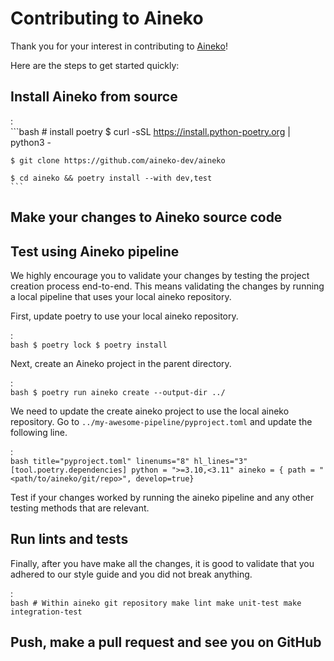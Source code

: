 # Contributing to Aineko

Thank you for your interest in contributing to [Aineko](https://github.com/aineko-dev/aineko)!

Here are the steps to get started quickly:

## Install Aineko from source

:   
    ```bash
    # install poetry
    $ curl -sSL https://install.python-poetry.org | python3 -

    $ git clone https://github.com/aineko-dev/aineko

    $ cd aineko && poetry install --with dev,test
    ```

## Make your changes to Aineko source code

## Test using Aineko pipeline

We highly encourage you to validate your changes by testing the project creation process end-to-end. This means validating the changes by running a local pipeline that uses your local aineko repository.

First, update poetry to use your local aineko repository.

:   
    ```bash
    $ poetry lock
    $ poetry install
    ```

Next, create an Aineko project in the parent directory.

:   
    ```bash
    $ poetry run aineko create --output-dir ../
    ```

We need to update the create aineko project to use the local aineko repository. Go to `../my-awesome-pipeline/pyproject.toml` and update the following line.

:   
    ```bash title="pyproject.toml" linenums="8" hl_lines="3"
    [tool.poetry.dependencies]
    python = ">=3.10,<3.11"
    aineko = { path = "<path/to/aineko/git/repo>", develop=true}
    ```

Test if your changes worked by running the aineko pipeline and any other testing methods that are relevant.

## Run lints and tests

Finally, after you have make all the changes, it is good to validate that you adhered to our style guide and you did not break anything.

:   
    ```bash
    # Within aineko git repository
    make lint
    make unit-test
    make integration-test
    ```

## Push, make a pull request and see you on GitHub
